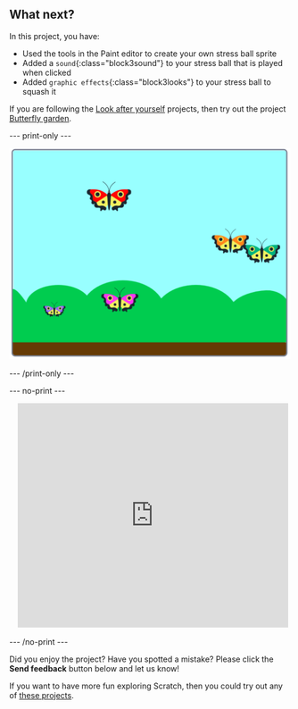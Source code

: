 ## What next?

In this project, you have:
+ Used the tools in the Paint editor to create your own stress ball sprite
+ Added a `sound`{:class="block3sound"} to your stress ball that is played when clicked
+ Added `graphic effects`{:class="block3looks"} to your stress ball to squash it

If you are following the [Look after yourself](https://projects.raspberrypi.org/en/pathways/look-after-yourself) projects, then try out the project [Butterfly garden](https://projects.raspberrypi.org/en/projects/butterfly-garden).

--- print-only ---

![Butterfly garden project](images/butterfly-garden.png)

--- /print-only ---

--- no-print ---

<div class="scratch-preview" style="margin-left: 15px;">
  <iframe allowtransparency="true" width="485" height="402" src="https://scratch.mit.edu/projects/embed/403091557/?autostart=false" frameborder="0"></iframe>
</div>

--- /no-print ---

Did you enjoy the project? Have you spotted a mistake? Please click the **Send feedback** button below and let us know!

If you want to have more fun exploring Scratch, then you could try out any of [these projects](https://projects.raspberrypi.org/en/projects?software%5B%5D=scratch&curriculum%5B%5D=%201).
